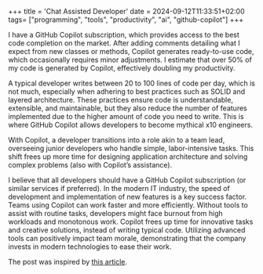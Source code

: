 +++
title = 'Chat Assisted Developer'
date = 2024-09-12T11:33:51+02:00
tags= ["programming", "tools", "productivity", "ai", "github-copilot"]
+++

I have a GitHub Copilot subscription, which provides access to the best code completion on the market. After adding comments detailing what I expect from new classes or methods, Copilot generates ready-to-use code, which occasionally requires minor adjustments. I estimate that over 50% of my code is generated by Copilot, effectively doubling my productivity.

A typical developer writes between 20 to 100 lines of code per day, which is not much, especially when adhering to best practices such as SOLID and layered architecture. These practices ensure code is understandable, extensible, and maintainable, but they also reduce the number of features implemented due to the higher amount of code you need to write. This is where GitHub Copilot allows developers to become mythical x10 engineers. 

With Copilot, a developer transitions into a role akin to a team lead, overseeing junior developers who handle simple, labor-intensive tasks. This shift frees up more time for designing application architecture and solving complex problems (also with Copilot’s assistance).

I believe that all developers should have a GitHub Copilot subscription (or similar services if preferred). In the modern IT industry, the speed of development and implementation of new features is a key success factor. Teams using Copilot can work faster and more efficiently. Without tools to assist with routine tasks, developers might face burnout from high workloads and monotonous work. Copilot frees up time for innovative tasks and creative solutions, instead of writing typical code. Utilizing advanced tools can positively impact team morale, demonstrating that the company invests in modern technologies to ease their work.

The post was inspired by [this article](https://sourcegraph.com/blog/chat-oriented-programming-in-action).
